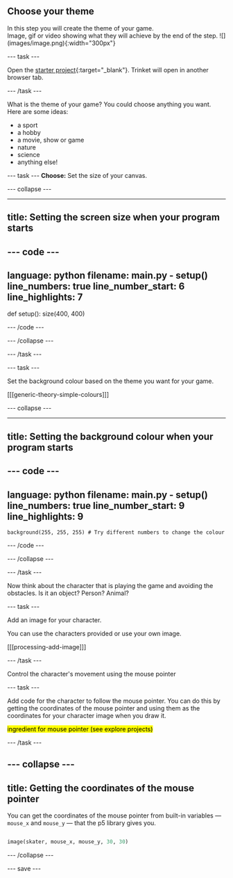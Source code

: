 ## Choose your theme

<div style="display: flex; flex-wrap: wrap">
<div style="flex-basis: 200px; flex-grow: 1; margin-right: 15px;">
In this step you will create the theme of your game.

</div>
<div>
Image, gif or video showing what they will achieve by the end of the step. ![](images/image.png){:width="300px"}
</div>
</div>

--- task ---

Open the [starter project](https://trinket.io/python/575bd82b01){:target="_blank"}. Trinket will open in another browser tab.

--- /task ---

What is the theme of your game? You could choose anything you want. Here are some ideas:
- a sport
- a hobby
- a movie, show or game
- nature
- science
- anything else!

--- task ---
**Choose:** Set the size of your canvas.

--- collapse ---

---
title: Setting the screen size when your program starts
---

--- code ---
---
language: python
filename: main.py - setup()
line_numbers: true
line_number_start: 6
line_highlights: 7
---
def setup():
    size(400, 400)


--- /code ---

--- /collapse ---

--- /task ---

--- task ---

Set the background colour based on the theme you want for your game. 

[[[generic-theory-simple-colours]]]

--- collapse ---

---
title: Setting the background colour when your program starts
---

--- code ---
---
language: python
filename: main.py - setup()
line_numbers: true
line_number_start: 9
line_highlights: 9
---
    background(255, 255, 255) # Try different numbers to change the colour 

--- /code ---

--- /collapse ---

--- /task ---

Now think about the character that is playing the game and avoiding the obstacles. Is it an object? Person? Animal?

--- task ---

Add an image for your character.

You can use the characters provided or use your own image.

[[[processing-add-image]]]

--- /task ---

Control the character's movement using the mouse pointer

--- task ---

Add code for the character to follow the mouse pointer. You can do this by getting the coordinates of the mouse pointer and using them as the coordinates for your character image when you draw it.

<mark>ingredient for mouse pointer (see explore projects)</mark>

--- /task ---

--- collapse ---
---
title: Getting the coordinates of the mouse pointer
---

You can get the coordinates of the mouse pointer from built-in variables —`mouse_x` and `mouse_y` — that the p5 library gives you. 

```python

image(skater, mouse_x, mouse_y, 30, 30)

```

--- /collapse ---


--- save ---
